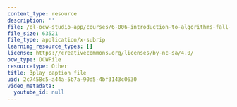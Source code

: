 ```yaml
---
content_type: resource
description: ''
file: /ol-ocw-studio-app/courses/6-006-introduction-to-algorithms-fall-2011/2c7458c5a44a5b7a90d54bf3143c0630_Kg4bqzAqRBM.vtt
file_size: 63521
file_type: application/x-subrip
learning_resource_types: []
license: https://creativecommons.org/licenses/by-nc-sa/4.0/
ocw_type: OCWFile
resourcetype: Other
title: 3play caption file
uid: 2c7458c5-a44a-5b7a-90d5-4bf3143c0630
video_metadata:
  youtube_id: null
---
```

